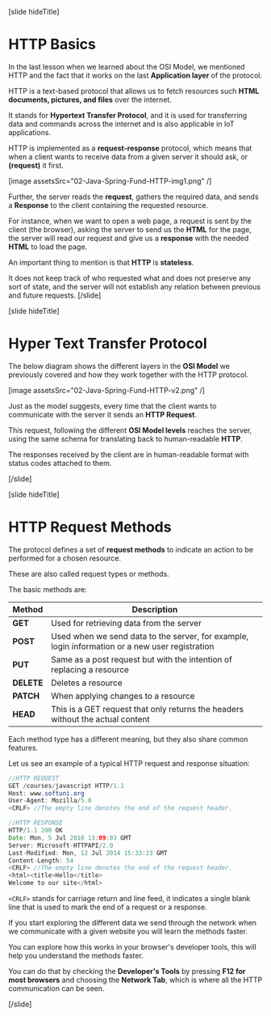 [slide hideTitle]

# HTTP Basics

In the last lesson when we learned about the OSI Model, we mentioned HTTP and the fact that it works on the last **Application layer** of the protocol. 

HTTP is a text-based protocol that allows us to fetch resources such **HTML documents, pictures, and files** over the internet.

It stands for **Hypertext Transfer Protocol**, and it is used for transferring data and commands across the internet and is also applicable in IoT applications.

HTTP is implemented as a **request-response** protocol, which means that when a client wants to receive data from a given server it should ask, or **(request)** it first.

[image assetsSrc="02-Java-Spring-Fund-HTTP-img1.png" /]


Further, the server reads the **request**, gathers the required data, and sends a **Response** to the client containing the requested resource.

For instance, when we want to open a web page, a request is sent by the client (the browser), asking the server to send us the **HTML** for the page, the server will read our request and give us a **response** with the needed **HTML** to load the page.

An important thing to mention is that **HTTP** is **stateless**.

It does not keep track of who requested what and does not preserve any sort of state, and the server will not establish any relation between previous and future requests.
[/slide]

[slide hideTitle]

# Hyper Text Transfer Protocol

The below diagram shows the different layers in the **OSI Model** we previously covered and how they work together with the HTTP protocol. 

[image assetsSrc="02-Java-Spring-Fund-HTTP-v2.png" /]

Just as the model suggests, every time that the client wants to communicate with the server it sends an **HTTP Request**.

This request, following the different **OSI Model levels** reaches the server, using the same schema for translating back to human-readable **HTTP**.

The responses received by the client are in human-readable format with status codes attached to them.

[/slide]

[slide hideTitle]

# HTTP Request Methods

The protocol defines a set of **request methods** to indicate an action to be performed for a chosen resource.

These are also called request types or methods.

The basic methods are:

| **Method** | **Description** |
| --- | --- |
| **GET** | Used for retrieving data from the server |
| **POST** | Used when we send data to the server, for example, login information or a new user registration |
| **PUT** | Same as a post request but with the intention of replacing a resource |
| **DELETE** | Deletes a resource |
| **PATCH**  | When applying changes to a resource  |
| **HEAD**  | This is a GET request that only returns the headers without the actual content  |


Each method type has a different meaning, but they also share common features.

Let us see an example of a typical HTTP request and response situation:

```java
//HTTP REQUEST
GET /courses/javascript HTTP/1.1​
Host: www.softuni.org
User-Agent: Mozilla/5.0​
<CRLF> //The empty line denotes the end of the request header.

//HTTP RESPONSE
HTTP/1.1 200 OK​
Date: Mon, 5 Jul 2010 13:09:03 GMT​
Server: Microsoft-HTTPAPI/2.0​
Last-Modified: Mon, 12 Jul 2014 15:33:23 GMT​
Content-Length: 54​
<CRLF>​ //The empty line denotes the end of the request header.
<html><title>Hello</title>​
Welcome to our site</html>
```

`<CRLF>` stands for carriage return and line feed, it indicates a single blank line that is used to mark the end of a request or a response.

If you start exploring the different data we send through the network when we communicate with a given website you will learn the methods faster. 

You can explore how this works in your browser's developer tools, this will help you understand the methods faster.

You can do that by checking the **Developer's Tools** by pressing **F12 for most browsers** and choosing the **Network Tab**, which is where all the HTTP communication can be seen.

[/slide]
